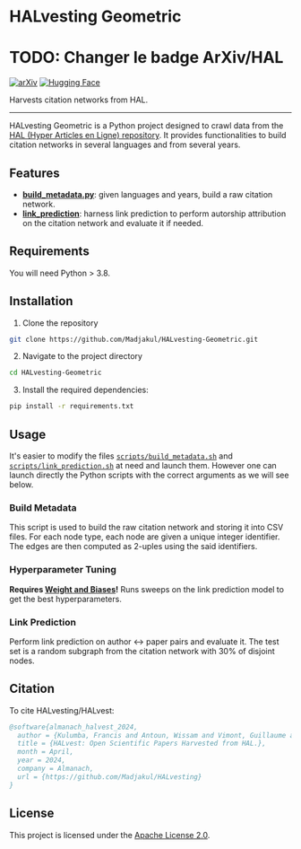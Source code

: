 # HALvesting Geometric

# TODO: Changer le badge ArXiv/HAL
[![arXiv](https://img.shields.io/badge/arXiv-2309.08351-b31b1b.svg)](https://arxiv.org/abs/2309.08351)
[![Hugging Face](https://img.shields.io/badge/%F0%9F%A4%97%20HuggingFace-Data-yellow)](https://huggingface.co/datasets/Madjakul/HALvest-Geometric)

Harvests citation networks from HAL.

---

HALvesting Geometric is a Python project designed to crawl data from the [HAL (Hyper Articles en Ligne) repository](https://hal.science/). It provides functionalities to build citation networks in several languages and from several years.


## Features

* [**build_metadata.py**](build_metadata.py): given languages and years, build a raw citation network.
* [**link_prediction**](link_prediction.py): harness link prediction to perform autorship attribution on the citation network and evaluate it if needed.


## Requirements

You will need Python > 3.8.


## Installation

1. Clone the repository

```sh
git clone https://github.com/Madjakul/HALvesting-Geometric.git
```

2. Navigate to the project directory

```sh
cd HALvesting-Geometric
```

3. Install the required dependencies:

```sh
pip install -r requirements.txt
```


## Usage

It's easier to modify the files [`scripts/build_metadata.sh`](scripts/build_metadata.sh) and [`scripts/link_prediction.sh`](scripts/link_prediction.sh) at need and launch them. However one can launch directly the Python scripts with the correct arguments as we will see below.


### Build Metadata

This script is used to build the raw citation network and storing it into CSV files. For each node type, each node are given a unique integer identifier. The edges are then computed as 2-uples using the said identifiers.

### Hyperparameter Tuning

**Requires [Weight and Biases](https://wandb.ai/site)!**
Runs sweeps on the link prediction model to get the best hyperparameters.

### Link Prediction

Perform link prediction on author <-> paper pairs and evaluate it. The test set is a random subgraph from the citation network with 30% of disjoint nodes.


## Citation

To cite HALvesting/HALvest:

```bib
@software{almanach_halvest_2024,
  author = {Kulumba, Francis and Antoun, Wissam and Vimont, Guillaume and Romary, Laurent},
  title = {HALvest: Open Scientific Papers Harvested from HAL.},
  month = April,
  year = 2024,
  company = Almanach,
  url = {https://github.com/Madjakul/HALvesting}
}
```


## License

This project is licensed under the [Apache License 2.0](LICENSE).